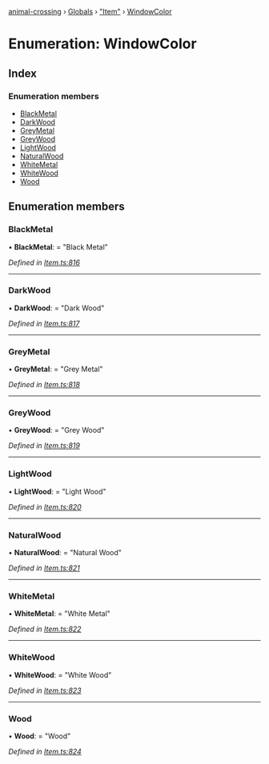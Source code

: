 [animal-crossing](../README.md) › [Globals](../globals.md) › ["Item"](../modules/_item_.md) › [WindowColor](_item_.windowcolor.md)

# Enumeration: WindowColor

## Index

### Enumeration members

* [BlackMetal](_item_.windowcolor.md#blackmetal)
* [DarkWood](_item_.windowcolor.md#darkwood)
* [GreyMetal](_item_.windowcolor.md#greymetal)
* [GreyWood](_item_.windowcolor.md#greywood)
* [LightWood](_item_.windowcolor.md#lightwood)
* [NaturalWood](_item_.windowcolor.md#naturalwood)
* [WhiteMetal](_item_.windowcolor.md#whitemetal)
* [WhiteWood](_item_.windowcolor.md#whitewood)
* [Wood](_item_.windowcolor.md#wood)

## Enumeration members

###  BlackMetal

• **BlackMetal**: = "Black Metal"

*Defined in [Item.ts:816](https://github.com/Norviah/animal-crossing/blob/e2f78c4/module/types/Item.ts#L816)*

___

###  DarkWood

• **DarkWood**: = "Dark Wood"

*Defined in [Item.ts:817](https://github.com/Norviah/animal-crossing/blob/e2f78c4/module/types/Item.ts#L817)*

___

###  GreyMetal

• **GreyMetal**: = "Grey Metal"

*Defined in [Item.ts:818](https://github.com/Norviah/animal-crossing/blob/e2f78c4/module/types/Item.ts#L818)*

___

###  GreyWood

• **GreyWood**: = "Grey Wood"

*Defined in [Item.ts:819](https://github.com/Norviah/animal-crossing/blob/e2f78c4/module/types/Item.ts#L819)*

___

###  LightWood

• **LightWood**: = "Light Wood"

*Defined in [Item.ts:820](https://github.com/Norviah/animal-crossing/blob/e2f78c4/module/types/Item.ts#L820)*

___

###  NaturalWood

• **NaturalWood**: = "Natural Wood"

*Defined in [Item.ts:821](https://github.com/Norviah/animal-crossing/blob/e2f78c4/module/types/Item.ts#L821)*

___

###  WhiteMetal

• **WhiteMetal**: = "White Metal"

*Defined in [Item.ts:822](https://github.com/Norviah/animal-crossing/blob/e2f78c4/module/types/Item.ts#L822)*

___

###  WhiteWood

• **WhiteWood**: = "White Wood"

*Defined in [Item.ts:823](https://github.com/Norviah/animal-crossing/blob/e2f78c4/module/types/Item.ts#L823)*

___

###  Wood

• **Wood**: = "Wood"

*Defined in [Item.ts:824](https://github.com/Norviah/animal-crossing/blob/e2f78c4/module/types/Item.ts#L824)*
